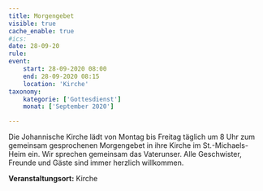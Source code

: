 ```yaml
---
title: Morgengebet
visible: true
cache_enable: true
#ics: 
date: 28-09-20
rule: 
event:
	start: 28-09-2020 08:00
	end: 28-09-2020 08:15
	location: 'Kirche'
taxonomy:
	kategorie: ['Gottesdienst']
	monat: ['September 2020']

---
```

Die Johannische Kirche lädt von Montag bis Freitag täglich um 8 Uhr zum gemeinsam gesprochenen Morgengebet in ihre Kirche im St.-Michaels-Heim ein. Wir sprechen gemeinsam das Vaterunser. Alle Geschwister, Freunde und Gäste sind immer herzlich willkommen.



**Veranstaltungsort:** Kirche

